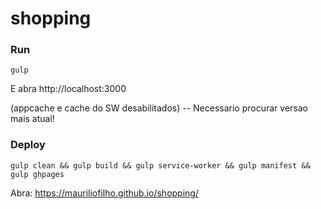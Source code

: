 # shopping

### Run

```
gulp
```

E abra http://localhost:3000

(appcache e cache do SW desabilitados) -- Necessario procurar versao mais atual!

### Deploy

```
gulp clean && gulp build && gulp service-worker && gulp manifest && gulp ghpages
```

Abra: https://mauriliofilho.github.io/shopping/
